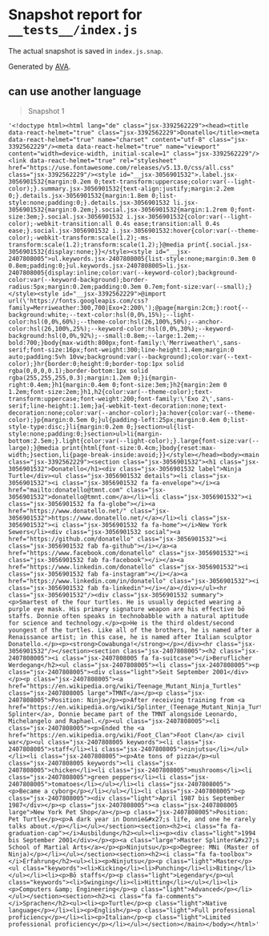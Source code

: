 # Snapshot report for `__tests__/index.js`

The actual snapshot is saved in `index.js.snap`.

Generated by [AVA](https://avajs.dev).

## can use another language

> Snapshot 1

    '<!doctype html><html lang="de" class="jsx-3392562229"><head><title data-react-helmet="true" class="jsx-3392562229">Donatello</title><meta data-react-helmet="true" name="charset" content="utf-8" class="jsx-3392562229"/><meta data-react-helmet="true" name="viewport" content="width=device-width, initial-scale=1" class="jsx-3392562229"/><link data-react-helmet="true" rel="stylesheet" href="https://use.fontawesome.com/releases/v5.13.0/css/all.css" class="jsx-3392562229"/><style id="__jsx-3056901532">.label.jsx-3056901532{margin:0.2em 0;text-transform:uppercase;color:var(--light-color);}.summary.jsx-3056901532{text-align:justify;margin:2.2em 0;}.details.jsx-3056901532{margin:1.8em 0;list-style:none;padding:0;}.details.jsx-3056901532 li.jsx-3056901532{margin:0.2em;}.social.jsx-3056901532{margin:1.2rem 0;font-size:3em;}.social.jsx-3056901532 i.jsx-3056901532{color:var(--light-color);-webkit-transition:all 0.4s ease;transition:all 0.4s ease;}.social.jsx-3056901532 i.jsx-3056901532:hover{color:var(--theme-color);-webkit-transform:scale(1.2);-ms-transform:scale(1.2);transform:scale(1.2);}@media print{.social.jsx-3056901532{display:none;}}</style><style id="__jsx-2407808005">ul.keywords.jsx-2407808005{list-style:none;margin:0.3em 0 0.8em;padding:0;}ul.keywords.jsx-2407808005>li.jsx-2407808005{display:inline;color:var(--keyword-color);background-color:var(--keyword-background);border-radius:5px;margin:0.2em;padding:0.3em 0.7em;font-size:var(--small);}</style><style id="__jsx-3392562229">@import url(\'https://fonts.googleapis.com/css?family=Merriweather:300,700|Exo+2:200\');@page{margin:2cm;}:root{--background:white;--text-color:hsl(0,0%,15%);--light-color:hsl(0,0%,60%);--theme-color:hsl(26,100%,50%);--anchor-color:hsl(26,100%,25%);--keyword-color:hsl(0,0%,30%);--keyword-background:hsl(0,0%,92%);--small:0.8em;--large:1.2em;--bold:700;}body{max-width:800px;font-family:\'Merriweather\',sans-serif;font-size:16px;font-weight:300;line-height:1.4em;margin:0 auto;padding:5vh 10vw;background:var(--background);color:var(--text-color);}hr{border:0;height:0;border-top:1px solid rgba(0,0,0,0.1);border-bottom:1px solid rgba(255,255,255,0.3);margin:1.2em 0;}i{margin-right:0.4em;}h1{margin:0.4em 0;font-size:3em;}h2{margin:2em 0 1.2em;font-size:2em;}h1,h2{color:var(--theme-color);text-transform:uppercase;font-weight:200;font-family:\'Exo 2\',sans-serif;line-height:1.1em;}a{-webkit-text-decoration:none;text-decoration:none;color:var(--anchor-color);}a:hover{color:var(--theme-color);}p{margin:0.5em 0;}ul{padding-left:25px;margin:0.4em 0;list-style-type:disc;}li{margin:0.2em 0;}section>ul{list-style:none;padding:0;}section>ul>li{margin-bottom:2.5em;}.light{color:var(--light-color);}.large{font-size:var(--large);}@media print{html{font-size:0.4cm;}body{reset:max-width;}section,li{page-break-inside:avoid;}}</style></head><body><main class="jsx-3392562229"><section class="jsx-3056901532"><h1 class="jsx-3056901532">Donatello</h1><div class="jsx-3056901532 label">Ninja Turtle</div><ul class="jsx-3056901532 details"><li class="jsx-3056901532"><i class="jsx-3056901532 fa fa-envelope"></i><a href="mailto:donatello@tmnt.com" class="jsx-3056901532">donatello@tmnt.com</a></li><li class="jsx-3056901532"><i class="jsx-3056901532 fa fa-globe"></i><a href="https://www.donatello.net/" class="jsx-3056901532">https://www.donatello.net/</a></li><li class="jsx-3056901532"><i class="jsx-3056901532 fa fa-home"></i>New York Sewers</li><div class="jsx-3056901532 social"><a href="https://github.com/donatello" class="jsx-3056901532"><i class="jsx-3056901532 fab fa-github"></i></a><a href="https://www.facebook.com/donatello" class="jsx-3056901532"><i class="jsx-3056901532 fab fa-facebook"></i></a><a href="https://www.linkedin.com/donatello" class="jsx-3056901532"><i class="jsx-3056901532 fab fa-instagram"></i></a><a href="https://www.linkedin.com/in/donatello" class="jsx-3056901532"><i class="jsx-3056901532 fab fa-linkedin"></i></a></div></ul><hr class="jsx-3056901532"/><div class="jsx-3056901532 summary"><p>Smartest of the four turtles. He is usually depicted wearing a purple eye mask. His primary signature weapon are his effective bō staffs. Donnie often speaks in technobabble with a natural aptitude for science and technology.</p><p>He is the third oldest/second youngest of the turtles. Like all of the brothers, he is named after a Renaissance artist; in this case, he is named after Italian sculptor Donatello.</p><p><strong>Cowabunga!</strong></p></div><hr class="jsx-3056901532"/></section><section class="jsx-2407808005"><h2 class="jsx-2407808005"><i class="jsx-2407808005 fa fa-suitcase"></i>Beruflicher Werdegang</h2><ul class="jsx-2407808005"><li class="jsx-2407808005"><p class="jsx-2407808005"><div class="light">Seit September 2001</div></p><p class="jsx-2407808005"><a href="https://en.wikipedia.org/wiki/Teenage_Mutant_Ninja_Turtles" class="jsx-2407808005 large">TMNT</a></p><p class="jsx-2407808005">Position: Ninja</p><p>After receiving training from <a href="https://en.wikipedia.org/wiki/Splinter_(Teenage_Mutant_Ninja_Turtles)">Master Splinter</a>, Donnie became part of the TMNT alongside Leonardo, Michelangelo and Raphael.</p><ul class="jsx-2407808005"><li class="jsx-2407808005"><p>Ended the <a href="https://en.wikipedia.org/wiki/Foot_Clan">Foot Clan</a> civil war</p><ul class="jsx-2407808005 keywords"><li class="jsx-2407808005">staff</li><li class="jsx-2407808005">ninjutsu</li></ul></li><li class="jsx-2407808005"><p>Ate tons of pizza</p><ul class="jsx-2407808005 keywords"><li class="jsx-2407808005">chicken</li><li class="jsx-2407808005">mushrooms</li><li class="jsx-2407808005">green peppers</li><li class="jsx-2407808005">tomatoes</li></ul></li><li class="jsx-2407808005"><p>Became a cyborg</p></li></ul></li><li class="jsx-2407808005"><p class="jsx-2407808005"><div class="light">April 1987 bis September 1987</div></p><p class="jsx-2407808005"><a class="jsx-2407808005 large">New York Pet Shop</a></p><p class="jsx-2407808005">Position: Pet Turtle</p><p>A dark year in Donnie&#x27;s life, and one he rarely talks about.</p></li></ul></section><section><h2><i class="fa fa-graduation-cap"></i>Ausbildung</h2><ul><li><p><div class="light">1994 bis September 2001</div></p><p><a class="large">Master Splinter&#x27;s School of Martial Arts</a></p><p>Ninjutsu</p><p>Degree: MNi (Master of Ninja)</p></li></ul></section><section><h2><i class="fa fa-toolbox"></i>Erfahrung</h2><ul><li><p>Ninjutsu</p><p class="light">Master</p><ul class="keywords"><li>Kicking</li><li>Punching</li><li>Biting</li></ul></li><li><p>Bō staffs</p><p class="light">Legendary</p><ul class="keywords"><li>Swinging</li><li>Hitting</li></ul></li><li><p>Computers &amp; Engineering</p><p class="light">Advanced</p></li></ul></section><section><h2><i class="fa fa-comments"></i>Sprachen</h2><ul><li><p>Turtle</p><p class="light">Native language</p></li><li><p>English</p><p class="light">Full professional proficiency</p></li><li><p>Italian</p><p class="light">Limited professional proficiency</p></li></ul></section></main></body></html>'
